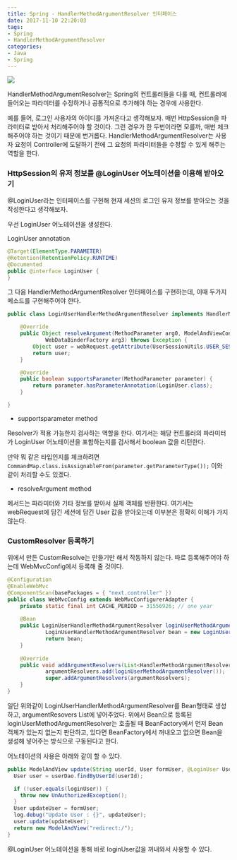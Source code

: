 ```yaml
---
title: Spring - HandlerMethodArgumentResolver 인터페이스
date: 2017-11-10 22:20:03
tags: 
- Spring
- HandlerMethodArgumentResolver
categories:
- Java
- Spring
---
```




![](/images/spring/spring-ecosystem.jpg)

HandlerMethodArgumentResolver는 Spring의 컨트롤러들을 다룰 때, 컨트롤러에 들어오는 파라미터를 수정하거나 공통적으로 추가해야 하는 경우에 사용한다.

예를 들어, 로그인 사용자의 아이디를 가져온다고 생각해보자. 매번 HttpSession을 파라미터로 받아서 처리해주어야 할 것이다. 그런 경우가 한 두번이라면 모를까, 매번 체크해주어야 하는 것이기 때문에 번거롭다. HandlerMethodArgumentResolver는 사용자 요청이 Controller에 도달하기 전에 그 요청의 파라미터들을 수정할 수 있게 해주는 역할을 한다.



### HttpSession의 유저 정보를 @LoginUser 어노테이션을 이용해 받아오기

@LoginUser라는 인터페이스를 구현해 현재 세션의 로그인 유저 정보를 받아오는 것을 작성한다고 생각해보자.

우선 LoginUser 어노테이션을 생성한다.

LoginUser annotation

```java
@Target(ElementType.PARAMETER)
@Retention(RetentionPolicy.RUNTIME)
@Documented
public @interface LoginUser {
}
```



그 다음 HandlerMethodArgumentResolver 인터페이스를 구현하는데, 이때 두가지 메소드를 구현해주어야 한다.

```java
public class LoginUserHandlerMethodArgumentResolver implements HandlerMethodArgumentResolver {

	@Override
	public Object resolveArgument(MethodParameter arg0, ModelAndViewContainer arg1, NativeWebRequest webRequest,
			WebDataBinderFactory arg3) throws Exception {
		Object user = webRequest.getAttribute(UserSessionUtils.USER_SESSION_KEY, WebRequest.SCOPE_SESSION);
		return user;
	}

	@Override
	public boolean supportsParameter(MethodParameter parameter) {
		return parameter.hasParameterAnnotation(LoginUser.class);
	}

}
```

- supportsparameter method

Resolver가 적용 가능한지 검사하는 역할을 한다. 여기서는 해당 컨트롤러의 파라미터가 LoginUser 어노테이션을 포함하는지를 검사해서 boolean 값을 리턴한다.

만약 뭐 같은 타입인지를 체크하려면 `CommandMap.class.isAssignableFrom(parameter.getParameterType());` 이와 같이 처리할 수도 있겠다.

- resolveArgument method

메서드는 파라미터와 기타 정보를 받아서 실제 객체를 반환한다. 여기서는 webRequest에 담긴 세션에 담긴 User 값을 받아오는데 이부분은 정확히 이해가 가지 않는다.



### CustomResolver 등록하기

위에서 만든 CustomResolve는 만들기만 해서 작동하지 않는다. 따로 등록해주어야 하는데 WebMvcConfig에서 등록해 줄 것이다.

```java
@Configuration
@EnableWebMvc
@ComponentScan(basePackages = { "next.controller" })
public class WebMvcConfig extends WebMvcConfigurerAdapter {
    private static final int CACHE_PERIOD = 31556926; // one year
    
    @Bean
    public LoginUserHandlerMethodArgumentResolver loginUserMethodArgumentResolver() {
    		LoginUserHandlerMethodArgumentResolver bean = new LoginUserHandlerMethodArgumentResolver();
    		return bean;
    }
    
    @Override
    public void addArgumentResolvers(List<HandlerMethodArgumentResolver> argumentResolvers) {
    		argumentResolvers.add(loginUserMethodArgumentResolver());
    		super.addArgumentResolvers(argumentResolvers);
    }
}
```



일단 위와같이 LoginUserHandlerMethodArgumentResolver를 Bean형태로 생성하고, argumentResovers List에 넣어주었다. 위에서 Bean으로 등록된 loginUserMethodArgumentResolver는 호출될 때 BeanFactory에서 먼저 Bean 객체가 있는지 없는지 판단하고, 있다면 BeanFactory에서 꺼내오고 없으면 Bean을 생성해 넣어주는 방식으로 구동된다고 한다.



어노테이션의 사용은 아래와 같이 할 수 있다.

```java
public ModelAndView update(String userId, User formUser, @LoginUser User loginUser) {
  User user = userDao.findByUserId(userId);

  if (!user.equals(loginUser)) {
    throw new UnAuthorizedException();
  }
  User updateUser = formUser;
  log.debug("Update User : {}", updateUser);
  user.update(updateUser);
  return new ModelAndView("redirect:/");
}
```

@LoginUser 어노테이션을 통해 바로 loginUser값을 꺼내와서 사용할 수 있다.